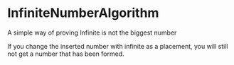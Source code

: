 # InfiniteNumberAlgorithm
A simple way of proving Infinite is not the biggest number


If you change the inserted number with infinite as a placement, you will still not get a number that has been formed.
